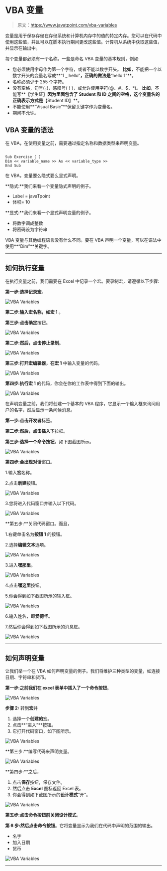 # VBA 变量

> 原文：<https://www.javatpoint.com/vba-variables>

变量是用于保存存储在存储系统和计算机内存中的值的特定内存。您可以在代码中使用这些值，并且可以在脚本执行期间更改这些值。计算机从系统中获取这些值，并显示在输出中。

每个变量都必须有一个名称。一些是命名 VBA 变量的基本规则，例如:

*   您必须使用字母作为第一个字符，或者不能以数字开头。
    **比如**，不能把一个以数字开头的变量名写成**“1 _ hello”**，正确的做法是**“hello 1”**。
*   名称必须少于 255 个字符。
*   没有空格，句号(。)，感叹号(！)，或允许使用字符(@、#、$、*)。
    **比如**，不能写**【学生证】**因为里面包含了 Student 和 ID 之间的空格，这个变量名的正确表示方式是**【Student ID】**。
*   不能使用**“Visual Basic”**保留关键字作为变量名。
*   期间不允许。

## VBA 变量的语法

在 VBA，在使用变量之前，需要通过指定名称和数据类型来声明变量。

```vba

Sub Exercise ( )
Dim << variable_name >> As << variable_type >>
End Sub

```

在 VBA，变量要么隐式要么显式声明。

**隐式:**我们来看一个变量隐式声明的例子。

*   Label = javaTpoint
*   体积= 10

**显式:**我们来看一个显式声明变量的例子。

*   将数字调成整数
*   将密码设为字符串

VBA 变量与其他编程语言没有什么不同。要在 VBA 声明一个变量，可以在语法中使用**“Dim”**关键字。

* * *

## 如何执行变量

在执行变量之前，我们需要在 Excel 中记录一个宏。要录制宏，请遵循以下步骤:

**第一步:**选择**记录宏**。

![VBA Variables](img/86df62097ee8dfb006637d5319066c1d.png)

**第二步:**输入宏名称，如**宏 1** 。

**第三步:**点击**确定**按钮。

![VBA Variables](img/8b135f69748a1c06907f1cd68ed4d82c.png)

**第二步:**然后，点击**停止录制**。

![VBA Variables](img/6ae6a860986880d1c6909bd16b6c6ccd.png)

**第三步:**打开宏编辑器，在**宏 1** 中输入变量的代码。

![VBA Variables](img/e76741203e5f63e5b423a3e517d43cf3.png)

**第四步:**执行**宏 1** 的代码，你会在你的工作表中得到下面的输出。

![VBA Variables](img/e88aed6b082a708ac39d9f5f35abcd59.png)

在声明变量之前，我们将创建一个基本的 VBA 程序，它显示一个输入框来询问用户的名字，然后显示一条问候消息。

**第一步:**点击**开发者**标签。

**第二步:**然后，点击**插入**下拉框。

**第三步:**选择一个**命令按钮**，如下图截图所示。

![VBA Variables](img/41e5a689fe3bafb2b8b760738d830833.png)

**第四步:**会出现**对话**窗口。

1.输入**宏**名称。

2.点击**新建**按钮。

![VBA Variables](img/23ef1692b6afb5b6ee4fd8272b4bce8d.png)

3.您将进入代码窗口并输入以下代码。

![VBA Variables](img/eba72a3e86bea88db07e9c52932086ef.png)

**第五步:**关闭代码窗口。而且，

1.右键单击名为**按钮 1** 的按钮。

2.选择**编辑文本**选项。

![VBA Variables](img/13d101545f2ae8590eb82521aef25efd.png)

3.进入**嘿那里**。

![VBA Variables](img/675ce4aad3e2f6d78c26a90d8c5e6cfc.png)

4.点击**嘿这里**按钮。

5.你会得到如下截图所示的输入框。

![VBA Variables](img/63ae6743d3b2929ace9c329626de0e76.png)

6.输入姓名，即**爱德华**。

7.然后你会得到如下截图所示的消息框。

![VBA Variables](img/50f1720d68955ae079fadecf591aa433.png)

* * *

## 如何声明变量

让我们举一个在 VBA 如何声明变量的例子。我们将维护三种类型的变量，如连接日期、字符串和货币。

**第一步:**之前我们在 excel 表单中插入了一个**命令按钮**。

![VBA Variables](img/2ed97c9638baff116d6495cc41e2fa36.png)

**步骤 2:** 转到**宏**并

1.  选择一个**创建的**宏。
2.  点击**“进入”**按钮。
3.  它打开代码窗口，如下图所示。

![VBA Variables](img/f0c067f93f069b6ca435b3a24b2c8f1d.png)

**第三步:**编写代码来声明变量。

![VBA Variables](img/6e24125e531d2f28282f65b5749b6f93.png)

**第四步:**之后，

1.  点击**保存**按钮，保存文件。
2.  然后点击 **Excel** 图标返回 Excel 表。
3.  你会得到如下截图所示的**设计模式**“开”。

![VBA Variables](img/735afb94b324cc22523c4599065060d6.png)

**第五步:**点击命令按钮前关闭**设计模式**。

**第 6 步:**然后点击**命令按钮**。它将变量显示为我们在代码中声明的范围的输出。

*   名字
*   加入日期
*   货币

![VBA Variables](img/2f4dc445a79dc739ffcead09bdc36f64.png)

* * *